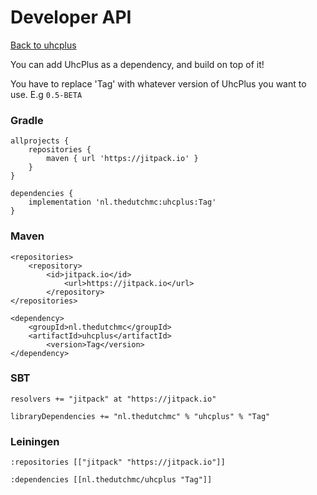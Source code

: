 # Developer API
[Back to uhcplus](/wiki/plugins/uhcplus/index.md)

You can add UhcPlus as a dependency, and build on top of it!

You have to replace 'Tag' with whatever version of UhcPlus you want to use. E.g `0.5-BETA`

### Gradle
```
allprojects {
	repositories {
		maven { url 'https://jitpack.io' }
	}
}
```
```
dependencies {
	implementation 'nl.thedutchmc:uhcplus:Tag'
}
```
### Maven
```
<repositories>
	<repository>
	    <id>jitpack.io</id>
            <url>https://jitpack.io</url>
        </repository>
</repositories>
```
```
<dependency>
	<groupId>nl.thedutchmc</groupId>
	<artifactId>uhcplus</artifactId>
        <version>Tag</version>
</dependency>
```
### SBT
```
resolvers += "jitpack" at "https://jitpack.io"
```
```
libraryDependencies += "nl.thedutchmc" % "uhcplus" % "Tag"	
```
### Leiningen
```
:repositories [["jitpack" "https://jitpack.io"]]
```
```
:dependencies [[nl.thedutchmc/uhcplus "Tag"]]	
```